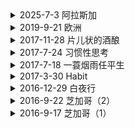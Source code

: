 <details>
  <summary>2025-7-3 阿拉斯加</summary><br>

今天从ORD出发前往阿拉斯加的航班。想着碰运气进了UA Club的贵宾休息室，一进门就闻到了里面空气中散漫的香水味，和充满阳光的走廊，和外面的经济舱concourse形成了鲜明的对比。一男一女接待员露出热情的微笑，然后在得知我不是international的商务舱后，目送我离开。有钱真好，连空气也是香的。<br><br>

想到前几天和GX聊，我说无论人类怎么发展，AI怎么进步，普通人永远有做不完的工作，因为房价永远会比工资贵那么一点点，好的房子永远会比不好的房子贵那么一点点，这一点点，又正好是需要普通人用他们普通的生命换取的。只有成为不普通的人，才会过的比普通人好。<br><br>

商务舱的好处，维持了我们在不坐飞机时的正常生活质量。坐累了可以翘起脚，渴了就去冰箱拿一杯冷饮。原本并不是特权，却因为供需关系被资本利用。在航空如此发达的今天，普通人却只能蜷缩在经济舱的角落里，七个小时无法动弹，最终节省下来的成本和利润，却全数进了各大航空高管和股东的腰包，在资本主义的社会里，自由永远都明码标价。个人的舒适和自由，无一幸免地都被贴上了价格。作为既得利益者，也许我应该慢慢习惯和接受，这个世界永远都不是utility driven而是profit driven，profit driven的本身本质上是航司（资本）的utility driven但虽然他们大多都已经到达了很低的marginal utility，人性本质上的贪婪，和人与人无法共情冷暖的现实，导致整个系统的utility非常的不均，就像牺牲了50%普通乘客的utility全换取资本5%的utility。作为公务舱的乘客，其实多付出的价钱所减少的边际效益低于所购的的舒适，就可以在场utility转移的对局中不被剥削。<br><br>

Parthenope是一部意大利电影，好像是制作于A24，需要查下这是个什么公司。电影前半段还是很喜欢的，镜头很有美感，女主也很漂亮，随着剧中剧情的起伏，叙事便渐渐显得有点断续，其实没看懂女主最终找到了什么答案。后面安排个主教和女主整那一出也是没整懂。全剧就没一靠谱的男的，怪不得女主懒得结婚。但是最后看到片头的闪现，女主的初恋问女主，”so what are you thinking”，的那一刻还是没绷住，那一刻感觉青春真好，觉得青春真傻，我真傻，我问什么总是欲求不满，就跟女主一样吗，一直不知道自己想要什么，总是“on the flee”，这真的值得吗？<br><br>

</details>



<details>
  <summary> 2019-9-21 欧洲 </summary><br>
（一）<br>
今天刚结束欧洲的旅程，十七天，五个国家，九个城市。现在本人正坐在从阿姆斯特丹回纽约的飞机上，由于不管饭，饥寒交迫，特写此文分散一下注意力。欧洲人的生活很是安逸，一杯咖啡，一张报纸便可以在咖啡厅外坐上一个早晨。每一个城市都有鲜明的性格和独特的故事。原本我想写一篇游记，记录一路上的旅程，但写了一半却又很不满意。欧洲是一个要静下心来感受的地方，看到的景象是需要和一些东西结合起来，才更有被记录下来的意义。<br><br>

在欧洲一路过来，去了很多博物馆，看了很多名作，但最终在荷兰的梵高博物馆里，让我第一次感受到了到了艺术的力量。作为一种载体，一幅画能够通过画家的对世界的感受，从而改变人们对事物的认识。比如宗教艺术，把一维的物体（圣经上的字句）通过画家的想象从二维中（绘画）表现出来。某种程度上，这和漫威的电影很是相似：它把二维的漫画，通过导演的安排从三维的电影中被表达出来，让人们对其人物和故事有了更形象的感受。<br><br>

一开始我很喜欢十九世纪现实主义的油画，它用精确的笔触把人物和风景如实生动地展现在画布上。但从另一个角度看来，这其实是一种降维的艺术，它把三维的物体，在二维上表现出来。在没有照相机的那个时代，这是人们可以精确记录世界模样的方法，但作为观众，虽然惊叹于其绘画技术的精湛和所展现的景色的优美，总感觉少了点什么。<br><br>

印象画派的出现改变了这一切。十九世纪后期，法国的印象派画家们如莫奈，早已在沙龙中举办了一次次的印象画展。而那时梵高才刚刚决定投身艺术，在他短暂的一生中，只有最后十年在作画。最开始梵高去了巴黎，由于请模特太贵，只能通过不断地画自画像来练习，后来梵高离开巴黎，定定居在法国南部的一个小镇，一心创作农村生活的题材。<br><br>

欣赏梵高的画时，我真切地感受到了他的情感。油画是一种奇妙的介质，笔触的轻重在画面上会产生的不同的光影，这是只有站在一幅画面前才能看到的。梵高用他的方式，描绘出他眼中的世界，他认为合适的色彩，和他觉得精彩的纹路。画中的物体，没有准确的轮廓，没有精美的线条，甚至没有该有的阴影，但其实已经不重要。一幅画，难在能让观众产生情感上的共鸣，而梵高的确做到了。在精神病院期间，虽然身处禁锢，梵高却能隔着窗子的铁栏，用笔画出了窗外金黄的麦田，风中的麦子像水波一样飘漾，浅蓝天空在泛出了淡淡的绿光。这是我看到的最喜欢的一幅画。<br><br>

从博物馆回来，便看了一集Doctor Who，里面讲到主角穿越回到了梵高的年代，他看到了梵高一生的孤独和挣扎，但更看到了他对艺术的渴望和执著。的确，只有自己对一件事物足够热爱，才能够创看到别人看不到的世界。<br><br>

（二）布鲁塞尔 <br>
布鲁塞尔是我很喜欢的一个城市。这里的人既说法语，也说荷语，就是不说英语。好吃的也很多，像华夫饼，巧克力和薯条。说是二战时美国人到法国吃了薯条，就误将其翻译为“French Fries”，但薯条其实源自于比利时。我们逛了一家专门卖乐谱的铺子，里面各种乐器，语言都有，可以感受得到出这里的人们是热爱音乐的。<br><br>

</details>



<details>
  <summary> 2017-11-28 片儿状的酒酿 </summary><br>
我不相信现在还有男人不出来玩的；<br>
你有听过女人出来玩的地方吗？<br>
这就是男女的不平等啊！<br><br>
	
你去过湖南吗？<br>
张家界就是湖南的啊<br>
你听说过凤凰吗？<br><br>
	
我平时就喜欢玩手机。<br>
我在家能玩三四天手机不出门。<br>
我就是太懒了。<br><br>

</details>



<details>
  <summary> 2017-7-24 习惯性思考 </summary><br>
（一）<br><br>
今天在PATH地铁上，想到了一个对为什么我们总觉得时间随着年龄的增长越过越快的解释。<br><br>

因为我们随着年龄的增长，思考和行为模式越来越“习惯化”。<br><br>

我们每进行一次习惯性的思考”练习“，都会专注于完成这个习惯的步骤，和得到所预期的回馈，而不易注意到其中所流逝的时间。习惯性行为也是如此。<br><br>

举个例子，在晚上我一般都喜欢去江边散步，但一散通常就是两个小时，在这两个小时里我的脑子里也不断地在想不同的事情，但每次走完以后回想过来，占用了几乎半个晚上的一个活动，我竟然对其中琢磨的事情没有很深刻的印象，散步中途也没有感知到时间过得很快。两个小时也就是一眨眼的功夫就过去了。<br><br>

现在看来，其实我大部分时间进行的都是属于”习惯性“的思考，也就是我们的大脑可以相对轻松地”处理“的一类思考。比如说回忆最近发生的事情，比如说欣赏眼前所观察到的事物。这类习惯性的思考有一个特点，就是我们的大脑可以进行毫不费劲地重复，导致一个习惯的结束会马上衔接上另一个习惯的开始。比如说我看到了水中的木桩子，想到了月亮的潮汐，又联想到了女人的经期，这时正好又看到了一个胖子迎面走来，看上去有点像我大学的一个同学，不知道他现在在干嘛呢？…… 这种思考方式很放松，很适合饭后散步的时候进行，但结果就是：时间会不知不觉地过去，而思考的结果寥寥无几。<br><br>

（二）<br><br>
正是因为习惯性思考的记忆率非常低（一方面可能是因为耗能很低），在社交中我们应该有意识地回避一些习惯性思考。至少如果想要别人对你印象深刻，就要在交流中打破别人的思考习惯，这样别人就会对当下发生的事情，和当下的思考，“被迫”地使用更多的大脑运转并产生更多的记忆点。当然，这种打破一定要是正面地打破，因为在习惯被打破的时候，记忆力增加的情况下，你不会想让别人记住你负面的行为……<br><br>

独处的时候，如果想要理清头绪，开阔思维的时候，则也需要打破原有的思维习惯。<br><br>

<blockquote>  We can't solve problems by using the same kind of thinking we used when we created them. -Albert Einstein </blockquote>

这不仅仅是常说的“跳到盒子外思考”，更多的是”在盒子内努力地思考，打破以往的习惯性思维“。人的习惯性思维全然可以在盒子内外、各个维度间切换，导致了很难被察觉的低效思考过程，只要没有打破过往的习惯，跳到盒子外面也照样会掉进同样的思维陷阱里。<br><br>

答案经常就在事物的本质里。<br><br>

就像我悟出时间流逝感知加快的原因一样，答案并没有在“盒子”之外，而是题干中的“感知”本身啊！年龄的渐长逐渐塑造了不同的感知方法，而感知方法才是造成不同感知结果的原因，而不是说一些外在物质条件、精神需求的变化。<br><br>

</details>





<details>
  <summary> 2017-7-18 一蓑烟雨任平生 </summary><br>
今晚闲来无事，开始翻阅《中国传世诗词100名篇》，顺便搜寻一句可以概括我当下境况的诗句，最终锁定在这句“一蓑烟雨任平生”上。非常喜欢这句词的意境：身披蓑衣在烟雨中穿梭，就像在人生的道路上一样，无惧处境的变化，只顾安然前行。 <br><br>

<blockquote>莫听穿林打叶声，何妨啸吟且徐行。竹杖芒鞋轻胜马，谁怕？一蓑烟雨任平生。料峭春风吹酒醒，微冷，山头斜照却相迎。回首向来萧瑟处，归去，也无风雨也无晴。--《定风波》苏轼 </blockquote>

这首词的上阙描绘的是在身处世事纷扰的时候，苏轼对雨声充耳不闻，反倒放慢脚步，享受当下所拥有的一切事物和感受。这不正是我现在应该做到的吗？在面临挫折，受到各方面阻力和噪音的影响时候，与其抗争，不如慢下脚步来，忽视那些原本就不该被注意的东西，专注于值得为之付出的小事情上，徐徐前进。因为在“酒醒”之后，“回首萧瑟”，一切纷争都只不过是过眼云烟，终将烟消云散，留下的只是自己所迈出一个个坚实的脚印，晴天雨天已不再重要。<br><br>

这首词作于宋神宗元丰五年（1082）年，是苏轼因乌台诗案被贬黄州后第三年。同年，苏轼两次游览了黄州附近的赤壁，作下了赤壁赋。<br><br>

<blockquote>壬戌之秋，七月既望，苏子与客泛舟游于赤壁之下。清风徐来，水波不兴。举酒属客，诵《明月》之诗，歌《窈窕》之章。少焉，月出于东山之上，徘徊于斗牛之间。白露横江，水光接天。纵一苇之所如，凌万顷之茫然。浩浩乎如冯虚御风，而不知其所止；飘飘乎如遗世独立，羽化而登仙。

于是饮酒乐甚，扣舷而歌之。歌曰：“桂棹兮兰桨，击空明兮溯流光。渺渺兮予怀，望美人兮天一方。”客有吹洞箫者，依歌而和之。其声呜呜然，如怨如慕，如泣如诉，馀音袅袅，不绝如缕，舞幽壑之潜蛟，泣孤舟之嫠妇。

苏子愀然，正襟危坐而问客曰：“何为其然也？”

客曰：“‘月明星稀，乌鹊南飞’，此非曹孟德之诗乎？西望夏口，东望武昌，山川相繆，郁乎苍苍，此非孟德之困于周郎者乎？方其破荆州、下江陵、顺流而东也，舳舻千里，旌旗蔽空，酾酒临江，横槊赋诗，固一世之雄也，而今安在哉？况吾与子渔樵于江渚之上，侣鱼虾而友麋鹿，驾一叶之扁舟，举匏樽以相属。寄蜉蝣于天地，渺沧海之一粟，哀吾生之须臾，羡长江之无穷。挟飞仙以遨游，抱明月而长终。知不可乎骤得，托遗响于悲风。”

苏子曰：“客亦知乎水与月乎？逝者如斯，而未尝往也；盈虚者如彼，而卒莫消长也。盖将自其变者而观之，则天地曾不能以一瞬；自其不变者而观之，则物与我皆无尽也，而又何羡乎？且夫天地之间，物各有主；苟非吾之所有，虽一毫而莫取。惟江上之清风，与山间之明月，耳得之而为声，目遇之而成色，取之无禁，用之不竭，是造物者之无尽藏也，而吾与子之所共适。”

客喜而笑，洗盏更酌，肴核既尽，杯盘狼藉。相与枕藉乎舟中，不知东方之既白。
</blockquote>

苏东坡从两个方面同时审视了转瞬即逝的光阴，一方面人如蜉蝣于天地，或一粟于沧海，渺小而虚无，但另一方面人应该享受当下这个世界所赐予的美好的事物，而不要太在意其他不属于自己的东西，比如永久，比如功名。我认为言辞中有种看似阔达但却略带一丝无奈的情怀。<br><br>

我始终认为，苦难是没有过多价值的。也许苦难可以让我们学到一些教训，增长一些智慧，但很多时候这些东西可以不通过苦难习得，比如观察，比如思考。在苦难当下能够乐观得面对，又是一种能力，就像苏轼一样，在被陷害贬职后依然能够谈笑风生，坐赏清风明月。但最终，乐观面对是一回事，韬光养晦而厚积薄发，又是另一回事。<br><br>

</details>



<details>
  <summary> 2017-3-30 Habit </summary><br>
今天是星期四，照以往的习惯本应该待在办公室里上班，却因为没有预定到座位而在家上班。晚上无意中又重新翻读了The Power of Habit，读了几页后便碰见一段引用于William James的话，并忽然联想到William James就在我看的上一本书，Pragmatism，里有过专门关于他的著作的收录。这就是所谓的融会贯通吧。然后我便立马阅读了他的一片短文Habit，逻辑的清晰，文笔的优美和观点的新颖让我非常赞叹。他在文中描述到习惯就是一个感官和大脑之间的沟通和互动，习惯的不断加深练习，就好让传送的电流在感官和大脑之间不断地来回，不断地使传送的通道更加畅通，使得下次习惯的唤醒更加自然，对习惯的依赖更加根深蒂固。James还提到想要改掉以往的旧习惯，就要抓紧一切机会行驶新的习惯，新的行为，并要时常运用非常强的主观能动力来趋势新习惯的养成。在一开始的时候，必定要用电流一次一次得清扫感官和大脑之间的障碍，虽然会感觉很不自然，但是只要坚持下去，一切都会水到渠成。 <br><br>
</details>



<details>
  <summary> 2016-12-29 白夜行 </summary><br>
	
全书长538页，共分为约13章，每章约7小节，看完这本书用了约7个不同的时间段和地点。第一次是在广州家里的大卧室，借着午后的日光，一口气读了六、七十页。最后一次是在上海华尔道夫的阳台上，生日的翌日上午，12月28日，当天下午正准备踏上返南京的高铁。看完最后一页时我沉默了，虽然阅读的全过程中我都在期待和猜想着故事的结尾，但当结局真正赤裸裸得呈现在我面前时，我却仍然措手不及。<br><br>

桐原亮司和西本雪穗，在童年的黑暗中携手前行，互相依靠。全书没有描写他们之间的一句对话、一次交流，但却依然成功地让读者体会到他们之间感情之深。初中时帮雪穗教训藤村都子和川岛江利子，雪穗婚后投资股票的信息和资金，高尔夫球场踩点确认三泽千都留在那打球，以及为保守雪穗秘密而杀害金枝直已，都是亮为雪穗默默的守护。而雪穗则一再通过自己的社会关系给亮提供商业机密，从代课老师中道正晴的游戏程序，高宫诚的专利技术，以及筱（xiao3）冢（zhong3）康晴的制药信息。两个人配合默契，不动声息地便能躲过身边人的察觉，但这一切又都是建立在他们两个的合作上，没有亮的执行，没有雪穗的渗入，任何事情都将成为空谈。<br><br>

知乎上有人在争论亮和雪穗之间是否存在爱情。我给的答案是肯定的。爱情，在我的理解中是两个人现实中彼此的陪伴和精神上彼此的依赖。现实中，要完成那么多事件的企划和执行，他们两个肯定有着非常频繁的交流和陪伴，即使小说中从不曾提及。我可以想象到自从十九年前，那件事情发生后两个人的绝望，和对彼此的极度依赖。有多少次两人在图书馆中相拥而泣，互相鼓励，我不得而知，但可以确定的是他们是彼此在现实中唯一的依靠，从小到大一定少不了相互的陪伴。精神上，雪穗曾和夏美说过，亮是她夜里行走的一个太阳（有些网友认为这个太阳她指得是自己的事业，但我却觉得亮更像是那个太阳，从大楼里的那一天起就一直照亮着她童年的黑夜），这种精神上的依靠不言而喻。而亮更是事事以保护雪穗为先，除了她意外似乎世间没有任何事情可以让他真正信任和依靠，最后更是冒着被抓的危险（亮打扮成圣诞老人并通过雪穗的员工应聘上岗，多半是为了避人耳目，逃避追捕）也要在开张之日跟随着雪穗，更体现了他对雪穗的保护欲之强。另外，亮之不射与雪穗之不湿，也暗示了他们性方面的对彼此的认可和需要。<br><br>

总体来说这本小说看完让人意犹未尽。作者东野圭吾的写作手法非常老练，讲故事的能力一流。文中虽说推理的元素并不是很丰富，但也足够我这种业余读者分析回味一番的。因为没有那女主人公之间的对话以及对手戏，作者仅用细枝末节就表达出了两人深刻复杂的情感，令人十分佩服。书中最后一幕更是将这种情感表达到了极致：一向演技一流的雪穗，在亮的死亡面前，终究无法再演，冷漠而快速地转身离去，深知自己即将走向无尽的黑夜。<br><br>

<blockquote>
”我的天空里没有太阳，总是黑夜，但并不暗，因为有东西代替了太阳。虽然没有太阳那么明亮，但对我来说已经足够。凭借着这份光，我便能把黑夜当成白天。我从来就没有太阳，所以不怕失去。” –《白夜行》东野圭吾
</blockquote>

</details>



<details>
  <summary> 2016-9-22 芝加哥（2）</summary><br>

一个月内第二次来到芝加哥，这次的运气可比上次差多了。由于星期一非常任性地在晚上看了《釜山行》，一点钟才睡，早上还要早起赶7点半钟的飞机，睡眠不足外加飞机上的空调，最终导致身体被拖垮。星期三早上一起来就发了低烧，中午就从公司回家吃了粒泰诺并且睡了一觉，直到晚上10点才睡醒，醒来终于感觉好了许多。晚上去了Michigan Ave上的一家叫The Purple Pig的餐厅，主打Small Plate，我点了鱿鱼色拉和鹅肝配草莓酱，非常好吃。由于当时没照相，就从Yelp上偷了张图。<br><br>

这次住的Sheraton Grand Chicago坐落在River North，楼下就是Chicago River，酒店的窗户可以斜斜看到Lake Michigan。窗外正对着The Loop的一栋栋晚上9点还灯火通明的办公楼。<br><br>

聊一聊釜山行吧，这是一部韩国人拍的僵尸题材电影，我在听了费城朋友们的讨论和看了知乎上的剧透分析文后，终于决定要看一下，最终这部戏没有让我失望。全剧两小时剧情非常紧凑，演员们的演技都还不错，全程没有什么槽点。看完全剧之后有一种深深的压抑感，可能是因为人都死光了，也可能是因为许多幕人们面对亲人的离去却无力回天。和Walking Dead相似，这部剧也着重反映了在危机中人与人之间的关系的转变。一个西装笔挺的商人可以为了自己对同僚们做出种种伤天害理的行为，反而一个口齿不清的乞丐却能在关键时候挺身而出舍己救人。<br><br>

<blockquote>
The true test of a man’s character is what he does when no one is watching. -John Wooden
</blockquote>

在网上找这条引用的出处时又看到了这么一句，摘抄下来警示自己。<br><br>

<blockquote>
Be more concerned with your <b>character</b> than your <b>reputation</b>, because your character is what you really are, while your reputation is merely what others think you are. -John Wooden 
</blockquote>

</details>



<details>
  <summary>2016-9-17 芝加哥（1）</summary><br>

今天是美国劳工节最后一天休假，原本三天的小长假被我延长了两天。鉴于十二月只需用去三个星期的带薪假，这次就多休息了两天， 当做是夏末的最后一次放松。今早六点就爬起了床，洗漱后便uber来到了newark机场，谁知在uber上的时候才看到飞机延误的信息，从7：35延迟到了10：00，顿时发现白起这么早了。到达机场后工费吃了个早饭便坐在候机室看soccernomics。<br><br>

这本书是我三个月以前买的，当时还开到了jersey的一个barnes and noble。在体育专柜看到的，书名是沿用了freaknomics，但是用经济学的角度去审视欧足球业的兴衰。作者simon kuper（英国）和stefan szymanski（美国，MI）用英超近代史上有代表性的俱乐部们的故事来佐证他们对足球行业一些自然规则的看法。其中比较有趣的有：<br><br>

1. 在转会市场的投入并不能保证带来相应的回报
2. 在联赛的排名和俱乐部付给球员的总工资成正比，即俱乐部付给球员的总工资月高，球队夺冠或获得好名次的几率越高。
3. 俱乐部和企业不同，企业时刻面临着同行业竞争，所以着重盈最大化，在节省成本方面会十分看重；俱乐部则不同，俱乐部并不会因为常年亏损或利润不佳而被社会淘汰，并且及时最终面临巨额负债，债权人也往往不愿逼迫其还债并背上毁灭俱乐部的坏名声。所以通常到最后，经营再失败的俱乐部也能通过换壳来逃避旧债并且重生（pheonixing）。自从1923年英国职业足球联赛开赛以来（English Football League）初始的88支球队有85支球队在2011-2012的赛季仍然在踢，其中正是pheonixing拯救过非常多的球队。由此造成的后果是，俱乐部不忌讳大手笔开销和常年负债，因为这在长远来看并不影响俱乐部的成败，反而买入大牌球星能是球迷们更加开心，并且在球队上花更多的钱。
4. 作者认为UEFA新通过的FFP（Financial Fair Play）法案并不能起到其所预计的效果。因为一来5m的亏损对大多超级俱乐部（年利润超过55m）来说都是不值一提的小数量。最终受限制的还是规模中小型的俱乐部。二来breakeven rule虽然限制俱乐部东家的财政参与，但其并不限制sponsorship的收入。曼城来自abu dhabi的老板就借同来自UAE的航空公司Etihad签下一份十年550m的球场赞助合约，绕开了FFP的监管。<br><br>

这本书给了我很多关于足球的思考，更提出了非常独到的见解，是一本值得读完的好书。<br><br>

上了飞机以后，拿出了电脑把昨天下载的电影《Mitty》看完了。电影全名叫《The Secret Life Of Walter Mitty》，是几位知乎大神的”一生推“下才终于决定下载来看。故事情节并不复杂，人物也不多，用轻慢的节奏慢慢得推进。个人对此电影并不是很感冒，其励志程度也远远不及昨天看的whiplash，但总体上还是拍的很优雅的一部电影。有很多唯美的画面都很令人难忘，特别是Sean Penn在捕捉到到雪豹时兴奋的心情，和他并不着急按快门而是要静静欣赏那一刻的对生命、生活的从容和参透，令人回味。<br><br>

午饭过后打了个uber，去了趟芝大校园Hyde Park。从芝加哥金融中心The Loop打车uber pool过去尽然只需花3刀（回程也是），这令我非常好奇，另一个与我同乘的人要付多少钱才可以让这趟uber的行程回本。至少在我看来，这么低的费用必然指向了uber公司偷税漏税的商业行为，以及uber底层司机微薄的待遇。<br><br>

网上的一篇文章指出：“The 35 percent cuts have taken a serious toll, Julie said. The 57 year-old made $36 over the past three days and has been averaging about $4 an hour — after Uber takes its cut”。看来，在极大的行业竞争中，最终被压榨的永远是食物链最低端的司机们。领着接近最低工资的同时，uber司机们还要自己支付油钱以及汽车维修的费用。下一次人们在看到uber的广告中宣城其员工can make a good living时，应该会意识到这只是一句空洞的承诺。<br><br>

跑题了，芝大非常漂亮，有点耶鲁的感觉。学校处处耸立着中世纪风格的建筑和教堂塔楼。最令人过目不忘的是那茂密的爬山虎，覆盖在一栋栋教学楼上，就像一件清爽的衣裳，让教学楼可以躲避炎热的烈日。<br><br>

</details>
